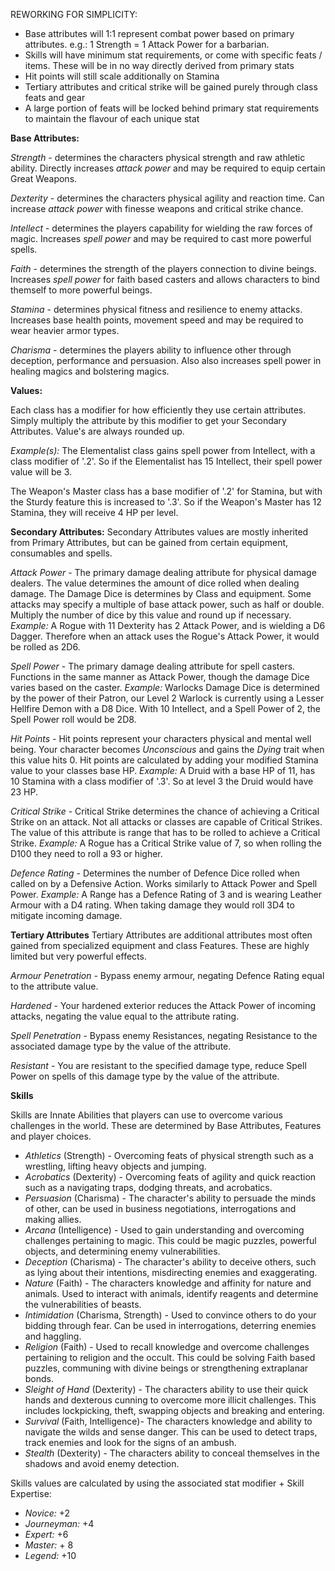


REWORKING FOR SIMPLICITY:

- Base attributes will 1:1 represent combat power based on primary attributes. e.g.: 1 Strength = 1 Attack Power for a barbarian.
- Skills will have minimum stat requirements, or come with specific feats / items. These will be in no way directly derived from primary stats
- Hit points will still scale additionally on Stamina
- Tertiary attributes and critical strike will be gained purely through class feats and gear
- A large portion of feats will be locked behind primary stat requirements to maintain the flavour of each unique stat



**Base Attributes:**

*Strength* - determines the characters physical strength and raw athletic ability. Directly increases *attack power* and may be required to equip certain Great Weapons.

*Dexterity* - determines the characters physical agility and reaction time. Can increase *attack power* with finesse weapons and critical strike chance.

*Intellect* - determines the players capability for wielding the raw forces of magic. Increases *spell power* and may be required to cast more powerful spells.

*Faith* - determines the strength of the players connection to divine beings. Increases *spell power* for faith based casters and allows characters to bind themself to more powerful beings.

*Stamina* - determines physical fitness and resilience to enemy attacks. Increases base health points, movement speed and may be required to wear heavier armor types. 

*Charisma* - determines the players ability to influence other through deception, performance and persuasion. Also also increases spell power in healing magics and bolstering magics. 

**Values:**

Each class has a modifier for how efficiently they use certain attributes. Simply multiply the attribute by this modifier to get your Secondary Attributes. Value's are always rounded up.

*Example(s):* 
The Elementalist class gains spell power from Intellect, with a class modifier of '.2'. So if the Elementalist has 15 Intellect, their spell power value will be 3. 

The Weapon's Master class has a base modifier of '.2' for Stamina, but with the Sturdy feature this is increased to '.3'. So if the Weapon's Master has 12 Stamina, they will receive 4 HP per level. 

**Secondary Attributes:**
Secondary Attributes values are mostly inherited from Primary Attributes, but can be gained from certain equipment, consumables and spells.

*Attack Power* - The primary damage dealing attribute for physical damage dealers. The value determines the amount of dice rolled when dealing damage. The Damage Dice is determines by Class and equipment. Some attacks may specify a multiple of base attack power, such as half or double. Multiply the number of dice by this value and round up if necessary. 
*Example:* A Rogue with 11 Dexterity has 2 Attack Power, and is wielding a D6 Dagger. Therefore when an attack uses the Rogue's Attack Power, it would be rolled as 2D6. 


*Spell Power* - The primary damage dealing attribute for spell casters. Functions in the same manner as Attack Power, though the damage Dice varies based on the caster.
*Example:* Warlocks Damage Dice is determined by the power of their Patron, our Level 2 Warlock is currently using a Lesser Hellfire Demon with a D8 Dice. With 10 Intellect, and a Spell Power of 2, the Spell Power roll would be 2D8.

*Hit Points* - Hit points represent your characters physical and mental well being. Your character becomes *Unconscious* and gains the *Dying* trait when this value hits 0. Hit points are calculated by adding your modified Stamina value to your classes base HP.
*Example:* A Druid with a base HP of 11, has 10 Stamina with a class modifier of '.3'. So at level 3 the Druid would have 23 HP.

*Critical Strike* - Critical Strike determines the chance of achieving a Critical Strike on an attack. Not all attacks or classes are capable of Critical Strikes. The value of this attribute is range that has to be rolled to achieve a Critical Strike.
*Example:* A Rogue has a Critical Strike value of 7, so when rolling the D100 they need to roll a 93 or higher. 

*Defence Rating* - Determines the number of Defence Dice rolled when called on by a Defensive Action. Works similarly to Attack Power and Spell Power.
*Example:* A Range has a Defence Rating of 3 and is wearing Leather Armour with a D4 rating. When taking damage they would roll 3D4 to mitigate incoming damage.

**Tertiary Attributes**
Tertiary Attributes are additional attributes most often gained from specialized equipment and class Features. These are highly limited but very powerful effects.

*Armour Penetration* - Bypass enemy armour, negating Defence Rating equal to the attribute value.

*Hardened* - Your hardened exterior reduces the Attack Power of incoming attacks, negating the value equal to the attribute rating.

*Spell Penetration* - Bypass enemy Resistances, negating Resistance to the associated damage type by the value of the attribute.

*Resistant* - You are resistant to the specified damage type, reduce Spell Power on spells of this damage type by the value of the attribute.

**Skills**

Skills are Innate Abilities that players can use to overcome various challenges in the world. These are determined by Base Attributes, Features and player choices.

- *Athletics* (Strength) - Overcoming feats of physical strength such as a wrestling, lifting heavy objects and jumping.
- *Acrobatics* (Dexterity) - Overcoming feats of agility and quick reaction such as a navigating traps, dodging threats, and acrobatics.
- *Persuasion* (Charisma) - The character's ability to persuade the minds of other, can be used in business negotiations, interrogations and making allies.
- *Arcana* (Intelligence) - Used to gain understanding and overcoming challenges pertaining to magic. This could be magic puzzles, powerful objects, and determining enemy vulnerabilities.
- *Deception* (Charisma) - The character's ability to deceive others, such as lying about their intentions, misdirecting enemies and exaggerating.
- *Nature* (Faith) - The characters knowledge and affinity for nature and animals. Used to interact with animals, identify reagents and determine the vulnerabilities of beasts. 
- *Intimidation* (Charisma, Strength) - Used to convince others to do your bidding through fear. Can be used in interrogations, deterring enemies and haggling.
- *Religion* (Faith) - Used to recall knowledge and overcome challenges pertaining to religion and the occult. This could be solving Faith based puzzles, communing with divine beings or strengthening extraplanar bonds.
- *Sleight of Hand* (Dexterity)  - The characters ability to use their quick hands and dexterous cunning to overcome more illicit challenges. This includes lockpicking, theft, swapping objects and breaking and entering.
- *Survival* (Faith, Intelligence)- The characters knowledge and ability to navigate the wilds and sense danger. This can be used to detect traps, track enemies and look for the signs of an ambush.
- *Stealth* (Dexterity) - The characters ability to conceal themselves in the shadows and avoid enemy detection.

Skills values are calculated by using the associated stat modifier + Skill Expertise:

- *Novice:* +2
- *Journeyman:* +4
- *Expert:* +6
- *Master:* + 8
- *Legend:* +10



